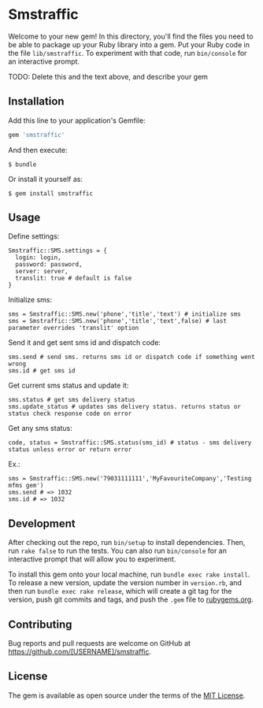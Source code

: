# Smstraffic

Welcome to your new gem! In this directory, you'll find the files you need to be able to package up your Ruby library into a gem. Put your Ruby code in the file `lib/smstraffic`. To experiment with that code, run `bin/console` for an interactive prompt.

TODO: Delete this and the text above, and describe your gem

## Installation

Add this line to your application's Gemfile:

```ruby
gem 'smstraffic'
```

And then execute:

    $ bundle

Or install it yourself as:

    $ gem install smstraffic

## Usage


Define settings:

    Smstraffic::SMS.settings = {
      login: login,
      password: password,
      server: server,
      translit: true # default is false
    }

Initialize sms:

    sms = Smstraffic::SMS.new('phone','title','text') # initialize sms
    sms = Smstraffic::SMS.new('phone','title','text',false) # last parameter overrides 'translit' option

Send it and get sent sms id and dispatch code:

    sms.send # send sms. returns sms id or dispatch code if something went wrong
    sms.id # get sms id

Get current sms status and update it:

    sms.status # get sms delivery status
    sms.update_status # updates sms delivery status. returns status or status check response code on error

Get any sms status:

    code, status = Smstraffic::SMS.status(sms_id) # status - sms delivery status unless error or return error

Ex.:

    sms = Smstraffic::SMS.new('79031111111','MyFavouriteCompany','Testing mfms gem')
    sms.send # => 1032
    sms.id # => 1032

## Development

After checking out the repo, run `bin/setup` to install dependencies. Then, run `rake false` to run the tests. You can also run `bin/console` for an interactive prompt that will allow you to experiment.

To install this gem onto your local machine, run `bundle exec rake install`. To release a new version, update the version number in `version.rb`, and then run `bundle exec rake release`, which will create a git tag for the version, push git commits and tags, and push the `.gem` file to [rubygems.org](https://rubygems.org).

## Contributing

Bug reports and pull requests are welcome on GitHub at https://github.com/[USERNAME]/smstraffic.


## License

The gem is available as open source under the terms of the [MIT License](http://opensource.org/licenses/MIT).

